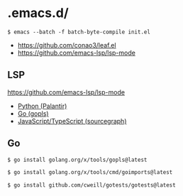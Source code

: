 # .emacs.d/

```
$ emacs --batch -f batch-byte-compile init.el
```

- https://github.com/conao3/leaf.el
- https://github.com/emacs-lsp/lsp-mode


## LSP

https://github.com/emacs-lsp/lsp-mode

- [Python (Palantir)](https://emacs-lsp.github.io/lsp-mode/page/lsp-pyls/)
- [Go (gopls)](https://emacs-lsp.github.io/lsp-mode/page/lsp-gopls/)
- [JavaScript/TypeScript (sourcegraph)](https://emacs-lsp.github.io/lsp-mode/page/lsp-typescript-javascript/)

## Go

```sh
$ go install golang.org/x/tools/gopls@latest

$ go install golang.org/x/tools/cmd/goimports@latest

$ go install github.com/cweill/gotests/gotests@latest
```
